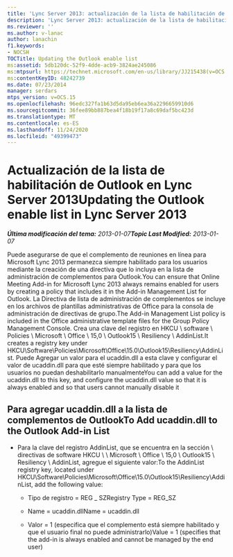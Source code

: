 ```yaml
---
title: 'Lync Server 2013: actualización de la lista de habilitación de Outlook'
description: 'Lync Server 2013: actualización de la lista de habilitaciones de Outlook.'
ms.reviewer: ''
ms.author: v-lanac
author: lanachin
f1.keywords:
- NOCSH
TOCTitle: Updating the Outlook enable list
ms:assetid: 5db120dc-52f9-4dde-acb9-3824ae245086
ms:mtpsurl: https://technet.microsoft.com/en-us/library/JJ215438(v=OCS.15)
ms:contentKeyID: 48242739
ms.date: 07/23/2014
manager: serdars
mtps_version: v=OCS.15
ms.openlocfilehash: 96edc327fa1b63d5da95eb6ea36a2296659910d6
ms.sourcegitcommit: 36fee89bb887bea4f18b19f17a8c69daf5bc423d
ms.translationtype: MT
ms.contentlocale: es-ES
ms.lasthandoff: 11/24/2020
ms.locfileid: "49399473"
---
```

# <a name="updating-the-outlook-enable-list-in-lync-server-2013"></a><span data-ttu-id="78916-103">Actualización de la lista de habilitación de Outlook en Lync Server 2013</span><span class="sxs-lookup"><span data-stu-id="78916-103">Updating the Outlook enable list in Lync Server 2013</span></span>

<div data-xmlns="http://www.w3.org/1999/xhtml">

<div class="topic" data-xmlns="http://www.w3.org/1999/xhtml" data-msxsl="urn:schemas-microsoft-com:xslt" data-cs="https://msdn.microsoft.com/">

<div data-asp="https://msdn2.microsoft.com/asp">



</div>

<div id="mainSection">

<div id="mainBody"><span data-ttu-id="78916-104">

<span> </span></span><span class="sxs-lookup"><span data-stu-id="78916-104">

<span> </span></span></span>

<span data-ttu-id="78916-105">_**Última modificación del tema:** 2013-01-07_</span><span class="sxs-lookup"><span data-stu-id="78916-105">_**Topic Last Modified:** 2013-01-07_</span></span>

<span data-ttu-id="78916-106">Puede asegurarse de que el complemento de reuniones en línea para Microsoft Lync 2013 permanezca siempre habilitado para los usuarios mediante la creación de una directiva que lo incluya en la lista de administración de complementos para Outlook.</span><span class="sxs-lookup"><span data-stu-id="78916-106">You can ensure that Online Meeting Add-in for Microsoft Lync 2013 always remains enabled for users by creating a policy that includes it in the Add-in Management List for Outlook.</span></span> <span data-ttu-id="78916-107">La Directiva de lista de administración de complementos se incluye en los archivos de plantillas administrativas de Office para la consola de administración de directivas de grupo.</span><span class="sxs-lookup"><span data-stu-id="78916-107">The Add-in Management List policy is included in the Office administrative template files for the Group Policy Management Console.</span></span> <span data-ttu-id="78916-108">Crea una clave del registro en HKCU \\ software \\ Policies \\ Microsoft \\ Office \\ 15,0 \\ Outlook15 \\ Resiliency \\ AddinList.</span><span class="sxs-lookup"><span data-stu-id="78916-108">It creates a registry key under HKCU\\Software\\Policies\\Microsoft\\Office\\15.0\\Outlook15\\Resiliency\\AddinList.</span></span> <span data-ttu-id="78916-109">Puede Agregar un valor para el ucaddin.dll a esta clave y configurar el valor de ucaddin.dll para que esté siempre habilitado y para que los usuarios no puedan deshabilitarlo manualmente</span><span class="sxs-lookup"><span data-stu-id="78916-109">You can add a value for the ucaddin.dll to this key, and configure the ucaddin.dll value so that it is always enabled and so that users cannot manually disable it</span></span>

<div>

## <a name="to-add-ucaddindll-to-the-outlook-add-in-list"></a><span data-ttu-id="78916-110">Para agregar ucaddin.dll a la lista de complementos de Outlook</span><span class="sxs-lookup"><span data-stu-id="78916-110">To Add ucaddin.dll to the Outlook Add-in List</span></span>

  - <span data-ttu-id="78916-111">Para la clave del registro AddinList, que se encuentra en la sección \\ directivas de software HKCU \\ \\ Microsoft \\ Office \\ 15,0 \\ Outlook15 \\ Resiliency \\ AddinList, agregue el siguiente valor:</span><span class="sxs-lookup"><span data-stu-id="78916-111">To the AddinList registry key, located under HKCU\\Software\\Policies\\Microsoft\\Office\\15.0\\Outlook15\\Resiliency\\AddinList, add the following value:</span></span>
    
      - <span data-ttu-id="78916-112">Tipo de registro = REG \_ SZ</span><span class="sxs-lookup"><span data-stu-id="78916-112">Registry Type = REG\_SZ</span></span>
    
      - <span data-ttu-id="78916-113">Name = ucaddin.dll</span><span class="sxs-lookup"><span data-stu-id="78916-113">Name = ucaddin.dll</span></span>
    
      - <span data-ttu-id="78916-114">Valor = 1 (especifica que el complemento está siempre habilitado y que el usuario final no puede administrarlo)</span><span class="sxs-lookup"><span data-stu-id="78916-114">Value = 1 (specifies that the add-in is always enabled and cannot be managed by the end user)</span></span>

<span data-ttu-id="78916-115"></div>

</div>

<span> </span>

</div>

</div>

</span><span class="sxs-lookup"><span data-stu-id="78916-115"></div>

</div>

<span> </span>

</div>

</div>

</span></span></div>

